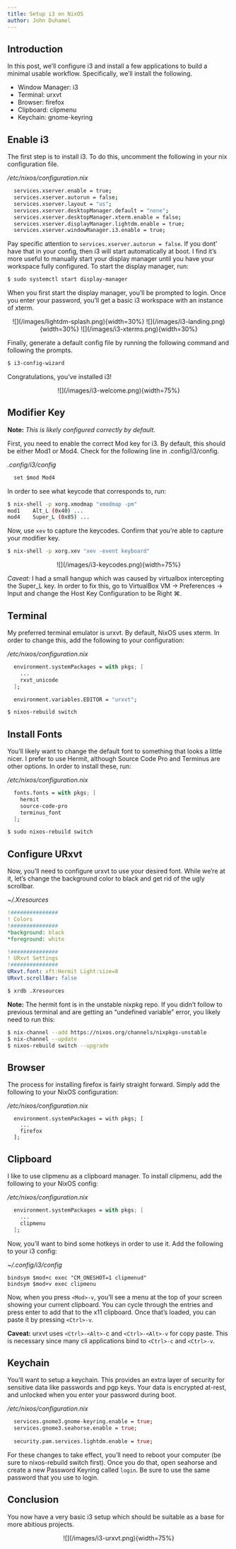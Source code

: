 ```yaml
---
title: Setup i3 on NixOS
author: John Duhamel
---
```


## Introduction

In this post, we’ll configure i3 and install a few applications to build a minimal usable workflow. Specifically, we’ll install the following.

* Window Manager: i3
* Terminal: urxvt
* Browser: firefox
* Clipboard: clipmenu
* Keychain: gnome-keyring

## Enable i3

The first step is to install i3. To do this, uncomment the following in your nix configuration file.

*/etc/nixos/configuration.nix*

```bash
  services.xserver.enable = true;
  services.xserver.autorun = false;
  services.xserver.layout = "us";
  services.xserver.desktopManager.default = "none";
  services.xserver.desktopManager.xterm.enable = false;
  services.xserver.displayManager.lightdm.enable = true;
  services.xserver.windowManager.i3.enable = true;
```

Pay specific attention to `services.xserver.autorun = false`. If you dont’ have that in your config, then i3 will start automatically at boot. I find it’s more useful to manually start your display manager until you have your workspace fully configured. To start the display manager, run:

```bash
$ sudo systemctl start display-manager
```

When you first start the display manager, you’ll be prompted to login. Once you enter your password, you’ll get a basic i3 workspace with an instance of xterm.

<div style="text-align: center;">
  ![](/images/lightdm-splash.png){width=30%}
  ![](/images/i3-landing.png){width=30%}
  ![](/images/i3-xterms.png){width=30%}
</div>

Finally, generate a default config file by running the following command and following the prompts.

```bash
$ i3-config-wizard
```

Congratulations, you’ve installed i3!

<div style="text-align: center;">
  ![](/images/i3-welcome.png){width=75%}
</div>

## Modifier Key

**Note:** *This is likely configured correctly by default.*

First, you need to enable the correct Mod key for i3. By default, this should be either Mod1 or Mod4. Check for the following line in .config/i3/config.

*.config/i3/config*

```i3
  set $mod Mod4
```

In order to see what keycode that corresponds to, run:

```bash
$ nix-shell -p xorg.xmodmap "xmodmap -pm"
mod1    Alt_L (0x40) ...
mod4    Super_L (0x85) ...
```

Now, use `xev` to capture the keycodes. Confirm that you’re able to capture your modifier key.

```bash
$ nix-shell -p xorg.xev "xev -event keyboard"
```

<div style="text-align: center;">
  ![](/images/i3-keycodes.png){width=75%}
</div>

*Caveat:* I had a small hangup which was caused by virtualbox intercepting the Super_L key. In order to fix this, go to VirtualBox VM -> Preferences -> Input and change the Host Key Configuration to be Right ⌘.

## Terminal

My preferred terminal emulator is urxvt. By default, NixOS uses xterm. In order to change this, add the following to your configuration:

*/etc/nixos/configuration.nix*

```nix
  environment.systemPackages = with pkgs; [
    ...
    rxvt_unicode
  ];

  environment.variables.EDITOR = "urxvt";
```

```bash
$ nixos-rebuild switch
```

## Install Fonts

You’ll likely want to change the default font to something that looks a little nicer. I prefer to use Hermit, although Source Code Pro and Terminus are other options. In order to install these, run:

*/etc/nixos/configuration.nix*

```nix
  fonts.fonts = with pkgs; [
    hermit
    source-code-pro
    terminus_font
  ];
```

```bash
$ sudo nixos-rebuild switch
```

## Configure URxvt

Now, you’ll need to configure urxvt to use your desired font. While we’re at it, let’s change the background color to black and get rid of the ugly scrollbar.

*~/.Xresources*

```yaml
!###############
! Colors
!###############
*background: black
*foreground: white

!###############
! URxvt Settings
!###############
URxvt.font: xft:Hermit Light:size=8
URxvt.scrollBar: false
```

```bash
$ xrdb .Xresources
```

**Note:** The hermit font is in the unstable nixpkg repo. If you didn’t follow to previous terminal and are getting an “undefined variable” error, you likely need to run this:

```bash
$ nix-channel --add https://nixos.org/channels/nixpkgs-unstable
$ nix-channel --update
$ nixos-rebuild switch --upgrade
```

## Browser

The process for installing firefox is fairly straight forward. Simply add the following to your NixOS configuration:

*/etc/nixos/configuration.nix*

```
  environment.systemPackages = with pkgs; [
    ...
    firefox
  ];
```

## Clipboard

I like to use clipmenu as a clipboard manager. To install clipmenu, add the following to your NixOS config:

*/etc/nixos/configuration.nix*

```nix
  environment.systemPackages = with pkgs; [
    ...
    clipmenu
  ];
```

Now, you’ll want to bind some hotkeys in order to use it. Add the following to your i3 config:

*~/.config/i3/config*

```
bindsym $mod+c exec "CM_ONESHOT=1 clipmenud"
bindsym $mod+v exec clipmenu
```

Now, when you press `<Mod>-v`, you’ll see a menu at the top of your screen showing your current clipboard. You can cycle through the entries and press enter to add that to the x11 clipboard. Once that’s loaded, you can paste it by pressing `<Ctrl>-v`.

**Caveat:** urxvt uses `<Ctrl>-<Alt>-`c and `<Ctrl>-<Alt>-v` for copy paste. This is necessary since many cli applications bind to `<Ctrl>-c` and `<Ctrl>-v`.

## Keychain

You’ll want to setup a keychain. This provides an extra layer of security for sensitive data like passwords and pgp keys. Your data is encrypted at-rest, and unlocked when you enter your password during boot.

*/etc/nixos/configuration.nix*

```nix
  services.gnome3.gnome-keyring.enable = true;
  services.gnome3.seahorse.enable = true;
  
  security.pam.services.lightdm.enable = true;
```

For these changes to take effect, you’ll need to reboot your computer (be sure to nixos-rebuild switch first). Once you do that, open seahorse and create a new Password Keyring called `login`. Be sure to use the same password that you use to login.

## Conclusion

You now have a very basic i3 setup which should be suitable as a base for more abitious projects.

<div style="text-align: center;">
  ![](/images/i3-urxvt.png){width=75%}
</div>
